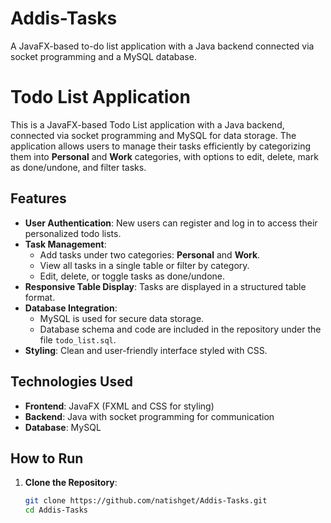# Addis-Tasks

A JavaFX-based to-do list application with a Java backend connected via socket programming and a MySQL database.

# Todo List Application

This is a JavaFX-based Todo List application with a Java backend, connected via socket programming and MySQL for data storage. The application allows users to manage their tasks efficiently by categorizing them into **Personal** and **Work** categories, with options to edit, delete, mark as done/undone, and filter tasks.

## Features

- **User Authentication**: New users can register and log in to access their personalized todo lists.
- **Task Management**:
  - Add tasks under two categories: **Personal** and **Work**.
  - View all tasks in a single table or filter by category.
  - Edit, delete, or toggle tasks as done/undone.
- **Responsive Table Display**: Tasks are displayed in a structured table format.
- **Database Integration**:
  - MySQL is used for secure data storage.
  - Database schema and code are included in the repository under the file `todo_list.sql`.
- **Styling**: Clean and user-friendly interface styled with CSS.

## Technologies Used

- **Frontend**: JavaFX (FXML and CSS for styling)
- **Backend**: Java with socket programming for communication
- **Database**: MySQL

## How to Run

1. **Clone the Repository**:
   ```bash
   git clone https://github.com/natishget/Addis-Tasks.git
   cd Addis-Tasks
   ```
